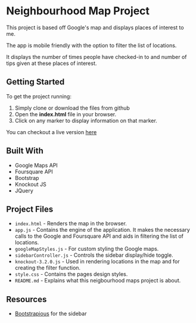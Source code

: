 # Neighbourhood Map Project

This project is based off Google's map and displays places of interest to me.

The app is mobile friendly with the option to filter the list of locations.

It displays the number of times people have checked-in to and number of tips given at these places of interest.

## Getting Started

To get the project running:
1. Simply clone or download the files from github
2. Open the **index.html** file in your browser.
3. Click on any marker to display information on that marker.

You can checkout a live version [here](https://twumm.github.io/neighbourhood-map/)

## Built With

* Google Maps API
* Foursquare API
* Bootstrap
* Knockout JS
* JQuery

## Project Files

* `index.html` - Renders the map in the browser.
* `app.js` - Contains the engine of the application. It makes the necessary calls to the Google and Foursquare API and aids in filtering the list of locations.
* `googleMapStyles.js` - For custom styling the Google maps.
* `sidebarController.js` - Controls the sidebar display/hide toggle.
* `knockout-3.2.0.js` - Used in rendering locations in the map and for creating the filter function.
* `style.css` - Contains the pages design styles.
* `README.md` - Explains what this neigbourhood maps project is about.

## Resources

* [Bootstrapious](https://bootstrapious.com/p/bootstrap-sidebar) for the sidebar